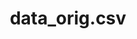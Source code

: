 ---  
schema: data_orig.csv  
title: data_orig.csv  
organization: Production  
notes: Used in 24 lineage(s)  
resources:  
  - name: 082020/data_orig.csv 
    url: file:/Users/kensu/Customers/Kensu/LoanApproval/PROD/masterdata/prod/082020/data_orig.csv 
    format : CSV  
  - name: 092020/data_orig.csv 
    url: file:/Users/kensu/Customers/Kensu/LoanApproval/PROD/masterdata/prod/092020/data_orig.csv 
    format : CSV  
  - name: 022020/data_orig.csv 
    url: file:/Users/kensu/Customers/Kensu/LoanApproval/PROD/masterdata/prod/022020/data_orig.csv 
    format : CSV  
  - name: 102020/data_orig.csv 
    url: file:/Users/kensu/Customers/Kensu/LoanApproval/PROD/masterdata/prod/102020/data_orig.csv 
    format : CSV  
  - name: 032020/data_orig.csv 
    url: file:/Users/kensu/Customers/Kensu/LoanApproval/PROD/masterdata/prod/032020/data_orig.csv 
    format : CSV  
  - name: 112020/data_orig.csv 
    url: file:/Users/kensu/Customers/Kensu/LoanApproval/PROD/masterdata/prod/112020/data_orig.csv 
    format : CSV  
  - name: 042020/data_orig.csv 
    url: file:/Users/kensu/Customers/Kensu/LoanApproval/PROD/masterdata/prod/042020/data_orig.csv 
    format : CSV  
  - name: 122020/data_orig.csv 
    url: file:/Users/kensu/Customers/Kensu/LoanApproval/PROD/masterdata/prod/122020/data_orig.csv 
    format : CSV  
  - name: 012020/data_orig.csv 
    url: file:/Users/kensu/Customers/Kensu/LoanApproval/PROD/masterdata/prod/012020/data_orig.csv 
    format : CSV  
  - name: 052020/data_orig.csv 
    url: file:/Users/kensu/Customers/Kensu/LoanApproval/PROD/masterdata/prod/052020/data_orig.csv 
    format : CSV  
  - name: 062020/data_orig.csv 
    url: file:/Users/kensu/Customers/Kensu/LoanApproval/PROD/masterdata/prod/062020/data_orig.csv 
    format : CSV  
  - name: 072020/data_orig.csv 
    url: file:/Users/kensu/Customers/Kensu/LoanApproval/PROD/masterdata/prod/072020/data_orig.csv 
    format : CSV  
license: None  
category:
  - Loan Acceptance Product  
maintainer: User  
maintainer_email: UserMail  
---